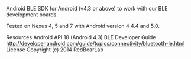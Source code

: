 Android
BLE SDK for Android (v4.3 or above) to work with our BLE development boards.

Tested on Nexus 4, 5 and 7 with Android version 4.4.4 and 5.0.

Resources
Android API 18 (Android 4.3) BLE Developer Guide
http://developer.android.com/guide/topics/connectivity/bluetooth-le.html
License
Copyright (c) 2014 RedBearLab

